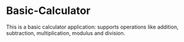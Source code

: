 # Basic-Calculator
This is a basic calculator application: supports operations like addition, subtraction, multiplication, modulus and division.
